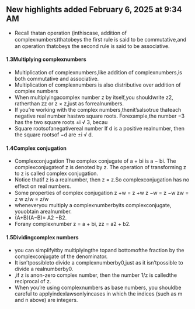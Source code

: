 ## New highlights added February 6, 2025 at 9:34 AM
- Recall thatan operation (inthiscase, addition of complexnumbers)thatobeys the ﬁrst rule is said to be commutative,and an operation thatobeys the second rule is said to be associative.
#### 1.3Multiplying complexnumbers
- Multiplication of complexnumbers,like addition of complexnumbers,is both commutative and associative.
- Multiplication of complexnumbers is also distributive over addition of complex numbers
- When multiplyingacomplex number z by itself,you shouldwrite z2, ratherthan zz or z × z,just as forrealnumbers.
- If you’re working with the complex numbers,thenit’salsotrue thateach negative real number hastwo square roots. Forexample,the number −3 has the two square roots ±i √ 3, becau
- Square rootsofanegativereal number If d is a positive realnumber, then the square rootsof −d are ±i √ d.
#### 1.4Complex conjugation
- Complexconjugation The complex conjugate of a + bi is a − bi.
  The complexconjugateof z is denoted by z. The operation of transforming z to z is called complex conjugation.
- Notice thatif z is a realnumber, then z = z.So complexconjugation has no eﬀect on real numbers.
- Some properties of complex conjugation z +w = z +w z −w = z −w zw = z w z/w = z/w
- wheneveryou multiply a complexnumberbyits complexconjugate, youobtain arealnumber.
- (A+B)(A−B)= A2 −B2.
- Forany complexnumber z = a + bi, zz = a2 + b2.
#### 1.5Dividingcomplex numbers
- you can simplifyitby multiplyingthe topand bottomofthe fraction by the complexconjugate of the denominator.
- It isn’tpossibleto divide a complexnumberby0,just as it isn’tpossible to divide a realnumberby0.
- ,if z is anon-zero complex number, then the number 1/z is calledthe reciprocal of z.
- When you’re using complexnumbers as base numbers, you shouldbe careful to applyindexlawsonlyincases in which the indices (such as m and n above) are integers.
